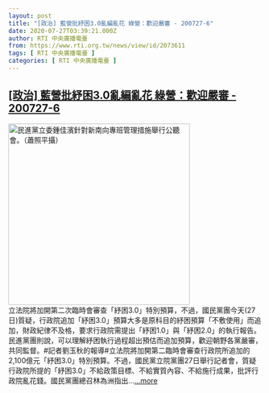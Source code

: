 ```yaml
---
layout: post
title: "[政治] 藍營批紓困3.0亂編亂花 綠營：歡迎嚴審 - 200727-6"
date: 2020-07-27T03:39:21.000Z
author: RTI 中央廣播電臺
from: https://www.rti.org.tw/news/view/id/2073611
tags: [ RTI 中央廣播電臺 ]
categories: [ RTI 中央廣播電臺 ]
---
```

<!--1595821161000-->
[[政治] 藍營批紓困3.0亂編亂花 綠營：歡迎嚴審 - 200727-6](https://www.rti.org.tw/news/view/id/2073611)
------

<div>
<img src="https://static.rti.org.tw/assets/thumbnails/2019/01/14/270c6c698dc8492ab58a2395bb685598.jpg" width="360" alt="民進黨立委鍾佳濱針對新南向專班管理措施舉行公聽會。（蕭照平攝）" title="民進黨立委鍾佳濱針對新南向專班管理措施舉行公聽會。（蕭照平攝）"><br>立法院將加開第二次臨時會審查「紓困3.0」特別預算，不過，國民黨團今天(27日)質疑，行政院追加「紓困3.0」預算大多是原科目的紓困預算「不敷使用」而追加，財政紀律不及格，要求行政院需提出「紓困1.0」與「紓困2.0」的執行報告。民進黨團則說，可以理解紓困執行過程超出預估而追加預算，歡迎朝野各黨嚴審，共同監督。#記者劉玉秋的報導#立法院將加開第二臨時會審查行政院所追加的2,100億元「紓困3.0」特別預算。不過，國民黨立院黨團27日舉行記者會，質疑行政院所提的「紓困3.0」不給政策目標、不給實質內容、不給施行成果，批評行政院亂花錢。國民黨團總召林為洲指出...<a target="_blank" href="https://www.rti.org.tw/news/view/id/2073611">...more</a>
</div>
